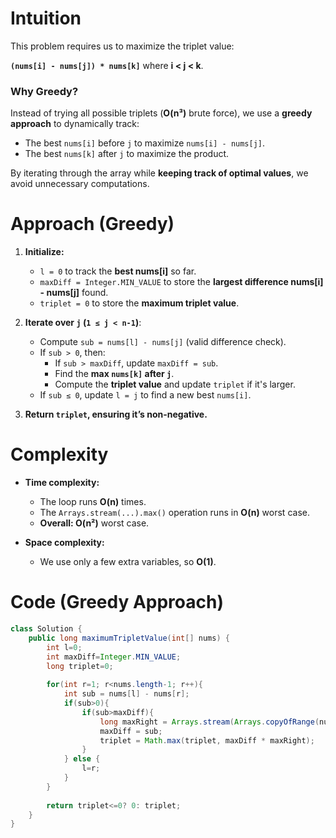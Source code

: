 # Intuition
This problem requires us to maximize the triplet value:

**`(nums[i] - nums[j]) * nums[k]`**
where **i < j < k**.  

### Why Greedy?  
Instead of trying all possible triplets (**O(n³)** brute force), we use a **greedy approach** to dynamically track:  
- The best `nums[i]` before `j` to maximize `nums[i] - nums[j]`.  
- The best `nums[k]` after `j` to maximize the product.  

By iterating through the array while **keeping track of optimal values**, we avoid unnecessary computations.

# Approach (Greedy)
1. **Initialize:**  
   - `l = 0` to track the **best nums[i]** so far.  
   - `maxDiff = Integer.MIN_VALUE` to store the **largest difference nums[i] - nums[j]** found.  
   - `triplet = 0` to store the **maximum triplet value**.  

2. **Iterate over `j` (`1 ≤ j < n-1`)**:  
   - Compute `sub = nums[l] - nums[j]` (valid difference check).  
   - If `sub > 0`, then:  
     - If `sub > maxDiff`, update `maxDiff = sub`.  
     - Find the **max `nums[k]` after `j`**.  
     - Compute the **triplet value** and update `triplet` if it's larger.  
   - If `sub ≤ 0`, update `l = j` to find a new best `nums[i]`.  

3. **Return `triplet`, ensuring it’s non-negative.**  

# Complexity
- **Time complexity:**  
  - The loop runs **O(n)** times.  
  - The `Arrays.stream(...).max()` operation runs in **O(n)** worst case.  
  - **Overall: O(n²)** worst case.  

- **Space complexity:**  
  - We use only a few extra variables, so **O(1)**.

# Code (Greedy Approach)
```java
class Solution {
    public long maximumTripletValue(int[] nums) {
        int l=0;
        int maxDiff=Integer.MIN_VALUE;
        long triplet=0;
        
        for(int r=1; r<nums.length-1; r++){
            int sub = nums[l] - nums[r];
            if(sub>0){
                if(sub>maxDiff){
                    long maxRight = Arrays.stream(Arrays.copyOfRange(nums, r+1, nums.length)).max().orElse(0);
                    maxDiff = sub;
                    triplet = Math.max(triplet, maxDiff * maxRight);
                }
            } else {
                l=r;
            }
        }
        
        return triplet<=0? 0: triplet;
    }
}
```